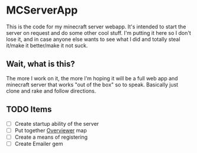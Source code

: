 # MCServerApp

This is the code for my minecraft server webapp. It's intended to start the server on request
and do some other cool stuff. I'm putting it here so I don't lose it, and in case anyone else
wants to see what I did and totally steal it/make it better/make it not suck.

## Wait, what is this?

The more I work on it, the more I'm hoping it will be a full web app and minecraft server
that works "out of the box" so to speak. Basically just clone and rake and follow directions.

## TODO Items

- [ ] Create startup ability of the server
- [ ] Put together [Overviewer](http://docs.overviewer.org/en/latest/) map
- [ ] Create a means of registering
- [ ] Create Emailer gem